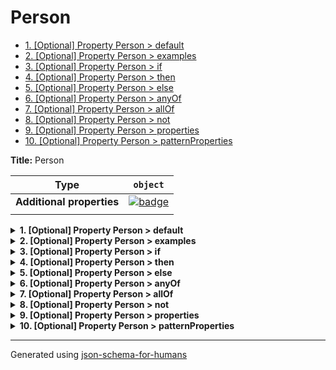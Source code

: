 # Person

- [1. [Optional] Property Person > default](#default)
- [2. [Optional] Property Person > examples](#examples)
- [3. [Optional] Property Person > if](#if)
- [4. [Optional] Property Person > then](#then)
- [5. [Optional] Property Person > else](#else)
- [6. [Optional] Property Person > anyOf](#anyOf)
- [7. [Optional] Property Person > allOf](#allOf)
- [8. [Optional] Property Person > not](#not)
- [9. [Optional] Property Person > properties](#properties)
- [10. [Optional] Property Person > patternProperties](#patternProperties)

**Title:** Person

| Type                      | `object`                                                                                                            |
| ------------------------- | ------------------------------------------------------------------------------------------------------------------- |
| **Additional properties** | [![badge](https://img.shields.io/badge/Any+type-allowed-green)](# "Additional Properties of any type are allowed.") |
|                           |                                                                                                                     |

<details>
<summary><strong> <a name="default"></a>1. [Optional] Property Person > default</strong>  

</summary>
<blockquote>

| Type | `string` |
| ---- | -------- |
|      |          |

**Description:** default

</blockquote>
</details>

<details>
<summary><strong> <a name="examples"></a>2. [Optional] Property Person > examples</strong>  

</summary>
<blockquote>

| Type | `string` |
| ---- | -------- |
|      |          |

**Description:** examples

</blockquote>
</details>

<details>
<summary><strong> <a name="if"></a>3. [Optional] Property Person > if</strong>  

</summary>
<blockquote>

| Type                      | `object`                                                                                                            |
| ------------------------- | ------------------------------------------------------------------------------------------------------------------- |
| **Additional properties** | [![badge](https://img.shields.io/badge/Any+type-allowed-green)](# "Additional Properties of any type are allowed.") |
|                           |                                                                                                                     |

**Description:** if

</blockquote>
</details>

<details>
<summary><strong> <a name="then"></a>4. [Optional] Property Person > then</strong>  

</summary>
<blockquote>

| Type                      | `object`                                                                                                            |
| ------------------------- | ------------------------------------------------------------------------------------------------------------------- |
| **Additional properties** | [![badge](https://img.shields.io/badge/Any+type-allowed-green)](# "Additional Properties of any type are allowed.") |
|                           |                                                                                                                     |

**Description:** then

</blockquote>
</details>

<details>
<summary><strong> <a name="else"></a>5. [Optional] Property Person > else</strong>  

</summary>
<blockquote>

| Type                      | `object`                                                                                                            |
| ------------------------- | ------------------------------------------------------------------------------------------------------------------- |
| **Additional properties** | [![badge](https://img.shields.io/badge/Any+type-allowed-green)](# "Additional Properties of any type are allowed.") |
|                           |                                                                                                                     |

**Description:** else

</blockquote>
</details>

<details>
<summary><strong> <a name="anyOf"></a>6. [Optional] Property Person > anyOf</strong>  

</summary>
<blockquote>

| Type                      | `object`                                                                                                            |
| ------------------------- | ------------------------------------------------------------------------------------------------------------------- |
| **Additional properties** | [![badge](https://img.shields.io/badge/Any+type-allowed-green)](# "Additional Properties of any type are allowed.") |
|                           |                                                                                                                     |

**Description:** anyOf

</blockquote>
</details>

<details>
<summary><strong> <a name="allOf"></a>7. [Optional] Property Person > allOf</strong>  

</summary>
<blockquote>

| Type                      | `object`                                                                                                            |
| ------------------------- | ------------------------------------------------------------------------------------------------------------------- |
| **Additional properties** | [![badge](https://img.shields.io/badge/Any+type-allowed-green)](# "Additional Properties of any type are allowed.") |
|                           |                                                                                                                     |

**Description:** allOf

</blockquote>
</details>

<details>
<summary><strong> <a name="not"></a>8. [Optional] Property Person > not</strong>  

</summary>
<blockquote>

| Type                      | `object`                                                                                                            |
| ------------------------- | ------------------------------------------------------------------------------------------------------------------- |
| **Additional properties** | [![badge](https://img.shields.io/badge/Any+type-allowed-green)](# "Additional Properties of any type are allowed.") |
|                           |                                                                                                                     |

**Description:** not

</blockquote>
</details>

<details>
<summary><strong> <a name="properties"></a>9. [Optional] Property Person > properties</strong>  

</summary>
<blockquote>

| Type                      | `object`                                                                                                            |
| ------------------------- | ------------------------------------------------------------------------------------------------------------------- |
| **Additional properties** | [![badge](https://img.shields.io/badge/Any+type-allowed-green)](# "Additional Properties of any type are allowed.") |
|                           |                                                                                                                     |

**Description:** properties

</blockquote>
</details>

<details>
<summary><strong> <a name="patternProperties"></a>10. [Optional] Property Person > patternProperties</strong>  

</summary>
<blockquote>

| Type                      | `object`                                                                                                            |
| ------------------------- | ------------------------------------------------------------------------------------------------------------------- |
| **Additional properties** | [![badge](https://img.shields.io/badge/Any+type-allowed-green)](# "Additional Properties of any type are allowed.") |
|                           |                                                                                                                     |

**Description:** patternProperties

</blockquote>
</details>

----------------------------------------------------------------------------------------------------------------------------
Generated using [json-schema-for-humans](https://github.com/coveooss/json-schema-for-humans)